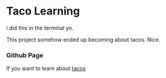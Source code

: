 # Taco Learning
i did this in the terminal yo.

This project somehow ended up becoming about tacos. Nice.

### Github Page
If you want to learn about [tacos](https://stayinhazey.github.io/test/)